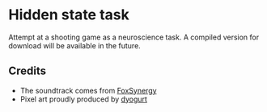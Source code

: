 # Hidden state task
Attempt at a shooting game as a neuroscience task. A compiled version for download will be available in the future.

## Credits

- The soundtrack comes from [FoxSynergy](https://opengameart.org/content/cosmo-blast)
- Pixel art proudly produced by [dyogurt](https://twitter.com/dfmmatias)
